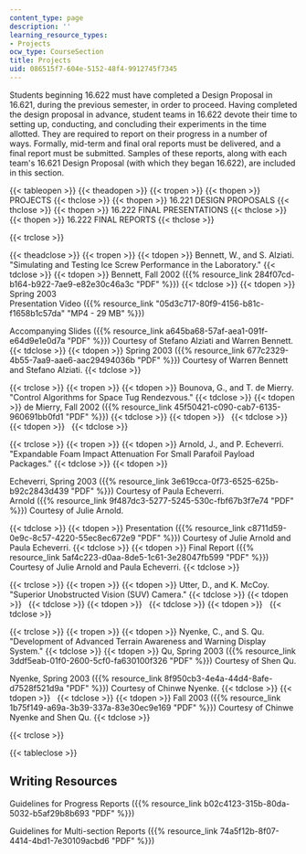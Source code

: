 ```yaml
---
content_type: page
description: ''
learning_resource_types:
- Projects
ocw_type: CourseSection
title: Projects
uid: 086515f7-604e-5152-48f4-9912745f7345
---
```


Students beginning 16.622 must have completed a Design Proposal in 16.621, during the previous semester, in order to proceed. Having completed the design proposal in advance, student teams in 16.622 devote their time to setting up, conducting, and concluding their experiments in the time allotted. They are required to report on their progress in a number of ways. Formally, mid-term and final oral reports must be delivered, and a final report must be submitted. Samples of these reports, along with each team's 16.621 Design Proposal (with which they began 16.622), are included in this section.

{{< tableopen >}}
{{< theadopen >}}
{{< tropen >}}
{{< thopen >}}
PROJECTS
{{< thclose >}}
{{< thopen >}}
16.221 DESIGN PROPOSALS
{{< thclose >}}
{{< thopen >}}
16.222 FINAL PRESENTATIONS
{{< thclose >}}
{{< thopen >}}
16.222 FINAL REPORTS
{{< thclose >}}

{{< trclose >}}

{{< theadclose >}}
{{< tropen >}}
{{< tdopen >}}
Bennett, W., and S. Alziati. "Simulating and Testing Ice Screw Performance in the Laboratory."
{{< tdclose >}}
{{< tdopen >}}
Bennett, Fall 2002 ({{% resource_link 284f07cd-b164-b922-7ae9-e82e30c46a3c "PDF" %}})
{{< tdclose >}}
{{< tdopen >}}
Spring 2003  
Presentation Video ({{% resource_link "05d3c717-80f9-4156-b81c-f1658b1c57da" "MP4 - 29 MB" %}})  
  
Accompanying Slides ({{% resource_link a645ba68-57af-aea1-091f-e64d9e1e0d7a "PDF" %}}) Courtesy of Stefano Alziati and Warren Bennett.
{{< tdclose >}}
{{< tdopen >}}
Spring 2003 ({{% resource_link 677c2329-4b55-7aa9-aae6-aac29494036b "PDF" %}}) Courtesy of Warren Bennett and Stefano Alziati.
{{< tdclose >}}

{{< trclose >}}
{{< tropen >}}
{{< tdopen >}}
Bounova, G., and T. de Mierry. "Control Algorithms for Space Tug Rendezvous."
{{< tdclose >}}
{{< tdopen >}}
de Mierry, Fall 2002 ({{% resource_link 45f50421-c090-cab7-6135-960691bb0fd1 "PDF" %}})
{{< tdclose >}}
{{< tdopen >}}
 
{{< tdclose >}}
{{< tdopen >}}
 
{{< tdclose >}}

{{< trclose >}}
{{< tropen >}}
{{< tdopen >}}
Arnold, J., and P. Echeverri. "Expandable Foam Impact Attenuation For Small Parafoil Payload Packages."
{{< tdclose >}}
{{< tdopen >}}


Echeverri, Spring 2003 ({{% resource_link 3e619cca-0f73-6525-625b-b92c2843d439 "PDF" %}}) Courtesy of Paula Echeverri.  
Arnold ({{% resource_link 9f487dc3-5277-5245-530c-fbf67b3f7e74 "PDF" %}}) Courtesy of Julie Arnold.


{{< tdclose >}}
{{< tdopen >}}
Presentation ({{% resource_link c8711d59-0e9c-8c57-4220-55ec8ec672e9 "PDF" %}}) Courtesy of Julie Arnold and Paula Echeverri.
{{< tdclose >}}
{{< tdopen >}}
Final Report ({{% resource_link 5af4c223-d0aa-8de5-1c61-3e28047fb599 "PDF" %}}) Courtesy of Julie Arnold and Paula Echeverri.
{{< tdclose >}}

{{< trclose >}}
{{< tropen >}}
{{< tdopen >}}
Utter, D., and K. McCoy. "Superior Unobstructed Vision (SUV) Camera."
{{< tdclose >}}
{{< tdopen >}}
 
{{< tdclose >}}
{{< tdopen >}}
 
{{< tdclose >}}
{{< tdopen >}}
 
{{< tdclose >}}

{{< trclose >}}
{{< tropen >}}
{{< tdopen >}}
Nyenke, C., and S. Qu. "Development of Advanced Terrain Awareness and Warning Display System."
{{< tdclose >}}
{{< tdopen >}}
Qu, Spring 2003 ({{% resource_link 3ddf5eab-01f0-2600-5cf0-fa630100f326 "PDF" %}}) Courtesy of Shen Qu.  
  
Nyenke, Spring 2003 ({{% resource_link 8f950cb3-4e4a-44d4-8afe-d7528f521d9a "PDF" %}}) Courtesy of Chinwe Nyenke.
{{< tdclose >}}
{{< tdopen >}}
 
{{< tdclose >}}
{{< tdopen >}}
Fall 2003 ({{% resource_link 1b75f149-a69a-3b39-337a-83e30ec9e169 "PDF" %}}) Courtesy of Chinwe Nyenke and Shen Qu.
{{< tdclose >}}

{{< trclose >}}

{{< tableclose >}}

Writing Resources
-----------------

Guidelines for Progress Reports ({{% resource_link b02c4123-315b-80da-5032-b5af29b8b693 "PDF" %}})

Guidelines for Multi-section Reports ({{% resource_link 74a5f12b-8f07-4414-4bd1-7e30109acbd6 "PDF" %}})
